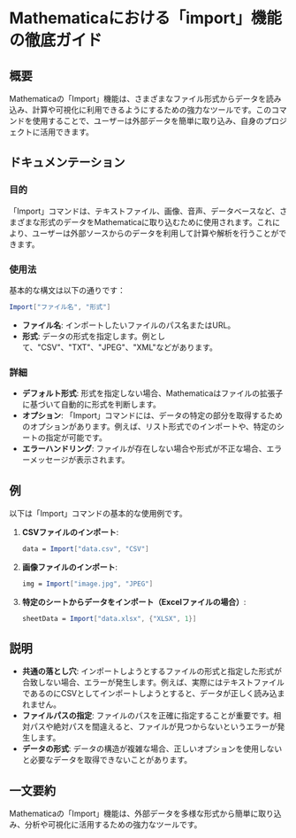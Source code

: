 <!--
Meta Description: # Mathematicaにおける「import」機能の徹底ガイド ## 概要 Mathematicaの「Import」機能は、さまざまなファイル形式からデータを読み込み、計算や可視化に利用できるようにするための強力なツールです。このコマンドを使用することで、ユーザーは外部データを簡単に取り込み、自...
Meta Keywords: import, mathematica, csv, data, mathematicaの
-->

# Mathematicaにおける「import」機能の徹底ガイド

## 概要
Mathematicaの「Import」機能は、さまざまなファイル形式からデータを読み込み、計算や可視化に利用できるようにするための強力なツールです。このコマンドを使用することで、ユーザーは外部データを簡単に取り込み、自身のプロジェクトに活用できます。

## ドキュメンテーション
### 目的
「Import」コマンドは、テキストファイル、画像、音声、データベースなど、さまざまな形式のデータをMathematicaに取り込むために使用されます。これにより、ユーザーは外部ソースからのデータを利用して計算や解析を行うことができます。

### 使用法
基本的な構文は以下の通りです：

```mathematica
Import["ファイル名", "形式"]
```

- **ファイル名**: インポートしたいファイルのパス名またはURL。
- **形式**: データの形式を指定します。例として、"CSV"、"TXT"、"JPEG"、"XML"などがあります。

### 詳細
- **デフォルト形式**: 形式を指定しない場合、Mathematicaはファイルの拡張子に基づいて自動的に形式を判断します。
- **オプション**: 「Import」コマンドには、データの特定の部分を取得するためのオプションがあります。例えば、リスト形式でのインポートや、特定のシートの指定が可能です。
- **エラーハンドリング**: ファイルが存在しない場合や形式が不正な場合、エラーメッセージが表示されます。

## 例
以下は「Import」コマンドの基本的な使用例です。

1. **CSVファイルのインポート**:
   ```mathematica
   data = Import["data.csv", "CSV"]
   ```

2. **画像ファイルのインポート**:
   ```mathematica
   img = Import["image.jpg", "JPEG"]
   ```

3. **特定のシートからデータをインポート（Excelファイルの場合）**:
   ```mathematica
   sheetData = Import["data.xlsx", {"XLSX", 1}]
   ```

## 説明
- **共通の落とし穴**: インポートしようとするファイルの形式と指定した形式が合致しない場合、エラーが発生します。例えば、実際にはテキストファイルであるのにCSVとしてインポートしようとすると、データが正しく読み込まれません。
- **ファイルパスの指定**: ファイルのパスを正確に指定することが重要です。相対パスや絶対パスを間違えると、ファイルが見つからないというエラーが発生します。
- **データの形式**: データの構造が複雑な場合、正しいオプションを使用しないと必要なデータを取得できないことがあります。

## 一文要約
Mathematicaの「Import」機能は、外部データを多様な形式から簡単に取り込み、分析や可視化に活用するための強力なツールです。